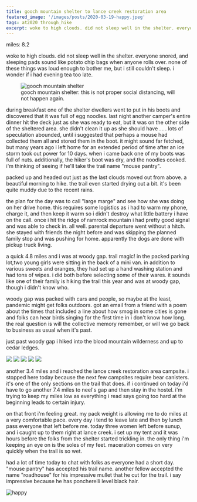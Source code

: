 ```yaml
---
title: gooch mountain shelter to lance creek restoration area
featured_image: '/images/posts/2020-03-19-happy.jpeg'
tags: at2020 through_hike
excerpt: woke to high clouds. did not sleep well in the shelter. everyone snored.
---
```


miles: 8.2

woke to high clouds. did not sleep well in the shelter. everyone snored, and sleeping pads sound like potato chip bags when anyone rolls over. none of these things was loud enough to bother me, but i still couldn't sleep. i wonder if i had evening tea too late.

<figure>
  <img src="/images/posts/2020-03-19-gooch-mountain-shelter.jpeg" alt="gooch mountain shelter" />
  <figcaption>gooch mountain shelter: this is not proper social distancing, will not happen again.</figcaption>
</figure>

during breakfast one of the shelter dwellers went to put in his boots and discovered that it was full of egg noodles. last night another camper's entire dinner hit the deck just as she was ready to eat, but it was on the other side of the sheltered area. she didn't clean it up as she should have . . . lots of speculation abounded, until i suggested that perhaps a mouse had collected them all and stored them in the boot. it might sound far fetched, but many years ago i left home for an extended period of time after an ice storm took out power for 10 days. when i came back one of my boots was full of nuts. additionally, the hiker's boot was dry, and the noodles cooked. i'm thinking of seeing if he'll take the trail name "mouse pantry".

packed up and headed out just as the last clouds moved out from above. a beautiful morning to hike. the trail even started drying out a bit. it's been quite muddy due to the recent rains.

the plan for the day was to call "large marge" and see how she was doing on her drive home. this requires some logistics as i had to warm my phone, charge it, and then keep it warm so i didn't destroy what little battery i have on the call. once i hit the ridge of ramrock mountain i had pretty good signal and was able to check in. all well. parental departure went without a hitch. she stayed with friends the night before and was skipping the planned family stop and was pushing for home. apparently the dogs are done with pickup truck living.

a quick 4.8 miles and i was at woody gap. trail magic! in the packed parking lot,two young girls were sitting in the back of a mini van. in addition to various sweets and oranges, they had set up a hand washing station and had tons of wipes. i did both before selecting some of their wares. it sounds like one of their family is hiking the trail this year and was at woody gap, though i didn't know who.

woody gap was packed with cars and people, so maybe at the least, pandemic might get folks outdoors. got an email from a friend with a poem about the times that included a line about how smog in some cities is gone and folks can hear birds singing for the first time in i don't know how long. the real question is will the collective memory remember, or will we go back to business as usual when it's past.

just past woody gap i hiked into the blood mountain wilderness and up to cedar ledges.

<div class="gallery" data-columns="3">
	<img src="/images/posts/2020-03-19-stairs.jpeg">
	<img src="/images/posts/2020-03-19-blood-mountain-wilderness.jpeg">
	<img src="/images/posts/2020-03-19-big-cedar-ledges-1.jpeg">
	<img src="/images/posts/2020-03-19-big-cedar-ledges-2.jpeg">
	<img src="/images/posts/2020-03-19-big-cedar-ledges-3.jpeg">
</div>

another 3.4 miles and i reached the lance creek restoration area campsite. i stopped here today because the next few campsites require bear canisters. it's one of the only sections on the trail that does. if i continued on today i'd have to go another 7.4 miles to neel's gap and then stay in the hostel. i'm trying to keep my miles low as everything i read says going too hard at the beginning leads to certain injury.

on that front i'm feeling great. my pack weight is allowing me to do miles at a very comfortable pace. every day i tend to leave late and then by lunch pass everyone that left before me. today three women left before sunup, and i caught up to them right at lance creek. i set up my tent and it was hours before the folks from the shelter started trickling in. the only thing i'm keeping an eye on is the soles of my feet. maceration comes on very quickly when the trail is so wet.

had a lot of time today to chat with folks as everyone had a short day. "mouse pantry" has accepted his trail name. another fellow accepted the name "roadhouse" for his impressive mullet that he cut for the trail. i say impressive because he has poncherelli level black hair.

![happy](/images/posts/2020-03-19-happy.jpeg)
